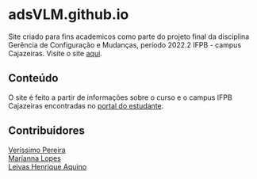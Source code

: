 # adsVLM.github.io
Site criado para fins academicos como parte do projeto final da disciplina Gerência de Configuração e Mudanças, período 2022.2 IFPB - campus Cajazeiras.
Visite o site [aqui](https://adsvlm.github.io).
## Conteúdo
O site é feito a partir de informações sobre o curso e o campus IFPB Cajazeiras encontradas no [portal do estudante](https://estudante.ifpb.edu.br/cursos/12/).

## Contribuidores
[Veríssimo Pereira](https://github.com/verissimon)   
[Marianna Lopes](https://github.com/MariLopes1223)   
[Leivas Henrique Aquino](https://github.com/Leiv4s)   
